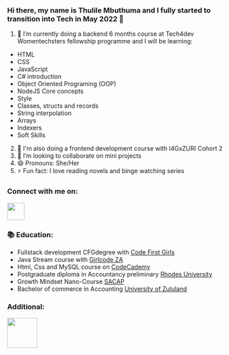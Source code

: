 ### Hi there, my name is Thulile Mbuthuma and I fully started to transition into Tech in May 2022 👋

1. :notebook: I’m currently doing a backend 6 months course at Tech4dev Womentechsters fellowship programme and I will be learning:
- HTML 
- CSS 
- JavaScript 
- C# introduction 
- Object Oriented Programing (OOP) 
-  NodeJS Core concepts 
- Style 
- Classes, structs and records 
- String interpolation 
- Arrays 
- Indexers 
- Soft Skills

2. 📓 I'm also doing a frontend development course with I4GxZURI Cohort 2
3. 👯 I’m looking to collaborate on mini projects
4. 😄 Pronouns: She/Her
5. ⚡ Fun fact: I love reading novels and binge watching series

### Connect with me on:
<a href="https://www.linkedin.com/in/thulile-mbuthuma/"><img src="https://user-images.githubusercontent.com/105936959/190251575-071703e2-f549-4185-bfd6-c787e3e55021.png" height="40"/></a>

### :books: Education:
- Fullstack development CFGdegree with <a href="https://codefirstgirls.com/courses/cfgdegree/"> Code First Girls</a>
- Java Stream course with <a href="https://girlcode.co.za/"> Girlcode ZA</a>
-  Html, Css and MySQL course on <a href="https://www.codecademy.com/">CodeCademy</a>
- Postgraduate diploma in Accountancy preliminary <a href="https://www.ru.ac.za/ ">Rhodes University</a>
- Growth Mindset Nano-Course <a href="https://global.sacap.edu.za/">SACAP</a>
- Bachelor of commerce in Accounting <a href="http://www.unizulu.ac.za/">University of Zululand</a>

### Additional:
<a href="https://www.codewars.com/users/Thully1131"><img src="https://tse1.mm.bing.net/th/id/OIP._PnzRYjNPu9_WeGtB7h94AHaDt?pid=ImgDet&rs=1" height="70"> </a>
